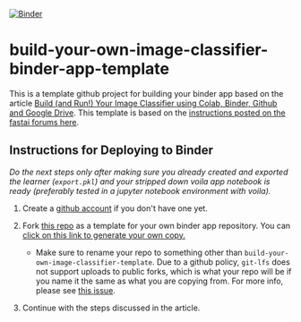 [![Binder](https://mybinder.org/badge_logo.svg)](https://mybinder.org/v2/gh/rlandingin/cuddly-bassoon/HEAD?urlpath=%2Fvoila%2Frender%2Fbuild-your-own-image-classifier.ipynb)

# build-your-own-image-classifier-binder-app-template
This is a template github project for building your binder app based on the article [Build (and Run!) Your Image Classifier using Colab, Binder, Github and Google Drive](https://butchland.github.io/butchland-machine-learning-notes/machine%20learning/2020/10/05/byoic-on-colab-part2.html). This template is based on the [instructions posted on the fastai forums here](https://forums.fast.ai/t/deploying-your-notebook-as-an-app-under-10-minutes/70621?u=butchland).

## Instructions for Deploying to Binder

_Do the next steps only after making sure you already created and exported the learner (`export.pkl`) and your stripped down voila app notebook is ready (preferably tested in a jupyter notebook environment with voila)._

1. Create a [github account](https://github.com/join?source=header-home) if you don't have one yet.
1. Fork [this repo](https://github.com/butchland/build-your-own-image-classifier-template) as a template for your own binder app repository. You can [click on this link to generate your own copy.](https://github.com/butchland/build-your-own-image-classifier-template/generate) 
   * Make sure to rename your repo to something other than `build-your-own-image-classifier-template`. Due to a github policy, `git-lfs` does not support uploads to public forks, which is what your repo will be if you name it the same as what you are copying from. For more info, please see [this issue](https://github.com/git-lfs/git-lfs/issues/1906). 

1. Continue with the steps discussed in the article.
